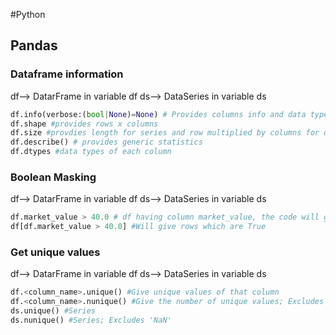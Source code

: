 #Python
## Pandas
### Dataframe information
df--> DatarFrame in variable df
ds--> DataSeries in variable ds
```python
df.info(verbose:(bool|None)=None) # Provides columns info and data types
df.shape #provides rows x columns
df.size #provdies length for series and row multiplied by columns for dataframes
df.describe() # provides generic statistics
df.dtypes #data types of each column

```
### Boolean Masking
df--> DatarFrame in variable df
ds--> DataSeries in variable ds

```python
df.market_value > 40.0 # df having column market_value, the code will give all the values greater than 40 as True
df[df.market_value > 40.0] #Will give rows which are True

```
### Get unique values
df--> DatarFrame in variable df
ds--> DataSeries in variable ds
```python
df.<column_name>.unique() #Give unique values of that column
df.<column_name>.nunique() #Give the number of unique values; Excludes 'NaN'
ds.unique() #Series
ds.nunique() #Series; Excludes 'NaN'

```
